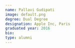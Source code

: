 ```yaml
---
name: Pallavi Gudipati
image: default.png
degree: Dual Degree
designation: Apple Inc, Paris
graduated year: 2016
bio:
type: alumni
---
```

